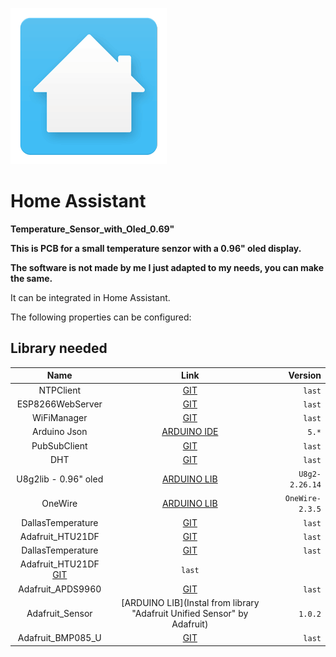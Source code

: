 ![MagicMirror²: The open source modular smart mirror platform. ](.github/loading-screen.gif)


# Home Assistant 

**Temperature_Sensor_with_Oled_0.69"**

**This is PCB for a small temperature senzor with a 0.96" oled display.**

**The software is not made by me I just adapted to my needs, you can make the same.**

It can be integrated in Home Assistant.

The following properties can be configured:

## Library needed  <a name="id3"></a>
  

Name | Link | Version 
:---: | :---: | ---:
NTPClient | [GIT](https://github.com/arduino-libraries/NTPClient) | `last`
ESP8266WebServer | [GIT](https://github.com/esp8266/Arduino/tree/master/libraries/ESP8266WebServer)| `last`
WiFiManager | [GIT](https://github.com/tzapu/WiFiManager) | `last`
Arduino Json | [ARDUINO IDE](https://arduinojson.org) | `5.*`
PubSubClient | [GIT](https://github.com/knolleary/pubsubclient)| `last`
DHT | [GIT](https://github.com/adafruit/DHT-sensor-library) | `last`
U8g2lib - 0.96" oled| [ARDUINO LIB](https://www.arduinolibraries.info/libraries/u8g2 ) | `U8g2-2.26.14`
OneWire | [ARDUINO LIB](https://www.arduinolibraries.info/libraries/one-wire) | `OneWire-2.3.5`
DallasTemperature| [GIT](https://github.com/milesburton/Arduino-Temperature-Control-Library) | `last`
Adafruit_HTU21DF| [GIT](https://github.com/adafruit/Adafruit_HTU21DF_Library) | `last`
DallasTemperature| [GIT](https://github.com/milesburton/Arduino-Temperature-Control-Library) | `last`
Adafruit_HTU21DF [GIT](https://github.com/adafruit/Adafruit_HTU21DF_Library) | `last`
Adafruit_APDS9960| [GIT](https://github.com/adafruit/Adafruit_APDS9960) | `last`
Adafruit_Sensor| [ARDUINO LIB](Instal from library "Adafruit Unified Sensor" by Adafruit) | `1.0.2`
Adafruit_BMP085_U| [GIT](https://github.com/adafruit/Adafruit_BMP085_Unified) | `last`
